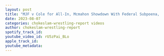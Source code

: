 ```yaml
---
layout: post
title: "MJF v Cole for All-In, Mcmahon Showdown With Federal Subpoena, CM Punk paints The AEW title EP#151"
date: 2023-08-07
categories: chokeslam-wrestling-report videos
author: chokeslam-wrestling-report
spotify_track_id: 
youtube_video_id: rU5zPai_BLo
apple_track_id: 
youtube_metadata: 
---
```

